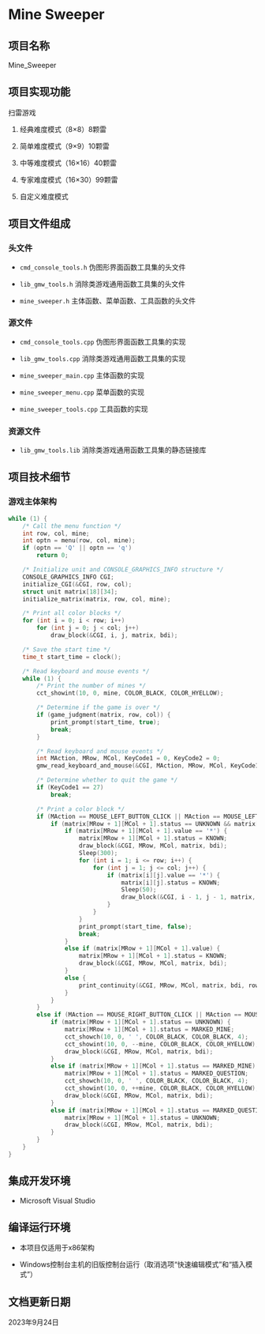# Mine Sweeper

## 项目名称

Mine_Sweeper

## 项目实现功能

扫雷游戏

1. 经典难度模式（8×8）8颗雷

1. 简单难度模式（9×9）10颗雷

1. 中等难度模式（16×16）40颗雷

1. 专家难度模式（16×30）99颗雷

1. 自定义难度模式

## 项目文件组成

### 头文件

* `cmd_console_tools.h`
伪图形界面函数工具集的头文件

* `lib_gmw_tools.h`
消除类游戏通用函数工具集的头文件

* `mine_sweeper.h`
主体函数、菜单函数、工具函数的头文件

### 源文件

* `cmd_console_tools.cpp`
伪图形界面函数工具集的实现

* `lib_gmw_tools.cpp`
消除类游戏通用函数工具集的实现

* `mine_sweeper_main.cpp`
主体函数的实现

* `mine_sweeper_menu.cpp`
菜单函数的实现

* `mine_sweeper_tools.cpp`
工具函数的实现

### 资源文件
* `lib_gmw_tools.lib`
消除类游戏通用函数工具集的静态链接库

## 项目技术细节

### 游戏主体架构

```cpp
while (1) {
    /* Call the menu function */
    int row, col, mine;
    int optn = menu(row, col, mine);
    if (optn == 'Q' || optn == 'q')
        return 0;

    /* Initialize unit and CONSOLE_GRAPHICS_INFO structure */
    CONSOLE_GRAPHICS_INFO CGI;
    initialize_CGI(&CGI, row, col);
    struct unit matrix[18][34];
    initialize_matrix(matrix, row, col, mine);

    /* Print all color blocks */
    for (int i = 0; i < row; i++)
        for (int j = 0; j < col; j++)
            draw_block(&CGI, i, j, matrix, bdi);

    /* Save the start time */
    time_t start_time = clock();

    /* Read keyboard and mouse events */
    while (1) {
        /* Print the number of mines */
        cct_showint(10, 0, mine, COLOR_BLACK, COLOR_HYELLOW);

        /* Determine if the game is over */
        if (game_judgment(matrix, row, col)) {
            print_prompt(start_time, true);
            break;
        }

        /* Read keyboard and mouse events */
        int MAction, MRow, MCol, KeyCode1 = 0, KeyCode2 = 0;
        gmw_read_keyboard_and_mouse(&CGI, MAction, MRow, MCol, KeyCode1, KeyCode2);

        /* Determine whether to quit the game */
        if (KeyCode1 == 27)
            break;

        /* Print a color block */
        if (MAction == MOUSE_LEFT_BUTTON_CLICK || MAction == MOUSE_LEFT_BUTTON_DOUBLE_CLICK) {
            if (matrix[MRow + 1][MCol + 1].status == UNKNOWN && matrix[MRow + 1][MCol + 1].status != MARKED_MINE && matrix[MRow + 1][MCol + 1].status != MARKED_QUESTION) {
                if (matrix[MRow + 1][MCol + 1].value == '*') {
                    matrix[MRow + 1][MCol + 1].status = KNOWN;
                    draw_block(&CGI, MRow, MCol, matrix, bdi);
                    Sleep(300);
                    for (int i = 1; i <= row; i++) {
                        for (int j = 1; j <= col; j++) {
                            if (matrix[i][j].value == '*') {
                                matrix[i][j].status = KNOWN;
                                Sleep(50);
                                draw_block(&CGI, i - 1, j - 1, matrix, bdi);
                            }
                        }
                    }
                    print_prompt(start_time, false);
                    break;
                }
                else if (matrix[MRow + 1][MCol + 1].value) {
                    matrix[MRow + 1][MCol + 1].status = KNOWN;
                    draw_block(&CGI, MRow, MCol, matrix, bdi);
                }
                else {
                    print_continuity(&CGI, MRow, MCol, matrix, bdi, row, col);
                }
            }
        }
        else if (MAction == MOUSE_RIGHT_BUTTON_CLICK || MAction == MOUSE_RIGHT_BUTTON_DOUBLE_CLICK) {
            if (matrix[MRow + 1][MCol + 1].status == UNKNOWN) {
                matrix[MRow + 1][MCol + 1].status = MARKED_MINE;
                cct_showch(10, 0, ' ', COLOR_BLACK, COLOR_BLACK, 4);
                cct_showint(10, 0, --mine, COLOR_BLACK, COLOR_HYELLOW);
                draw_block(&CGI, MRow, MCol, matrix, bdi);
            }
            else if (matrix[MRow + 1][MCol + 1].status == MARKED_MINE) {
                matrix[MRow + 1][MCol + 1].status = MARKED_QUESTION;
                cct_showch(10, 0, ' ', COLOR_BLACK, COLOR_BLACK, 4);
                cct_showint(10, 0, ++mine, COLOR_BLACK, COLOR_HYELLOW);
                draw_block(&CGI, MRow, MCol, matrix, bdi);
            }
            else if (matrix[MRow + 1][MCol + 1].status == MARKED_QUESTION) {
                matrix[MRow + 1][MCol + 1].status = UNKNOWN;
                draw_block(&CGI, MRow, MCol, matrix, bdi);
            }
        }
    }
}
```

## 集成开发环境

* Microsoft Visual Studio

## 编译运行环境

* 本项目仅适用于x86架构

* Windows控制台主机的旧版控制台运行（取消选项“快速编辑模式”和“插入模式”）

## 文档更新日期

2023年9月24日
